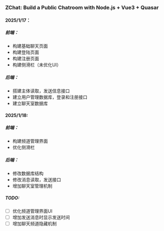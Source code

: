 ### ZChat: Build a Public Chatroom with Node.js + Vue3 + Quasar  

#### 2025/1/17：  
##### 前端：  
* 构建基础聊天页面
* 构建登陆页面
* 构建注册页面
* 构建侧滑栏（未优化UI）   

##### 后端：
* 搭建主体读取，发送信息接口
* 建立用户管理数据库，登录和注册接口
* 建立聊天室数据库    

#### 2025/1/18:    
##### 前端：
* 构建频道管理界面
* 优化侧滑栏    

##### 后端：  
* 修改数据库结构
* 修改消息读取，发送接口
* 增加聊天室管理机制

##### TODO:

- [ ] 优化频道管理界面UI
- [ ] 增加发送消息时显示发送时间
- [ ] 增加聊天频道隐藏机制